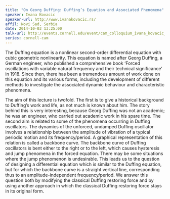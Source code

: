 ```yaml
---
title: "On Georg Duffing: Duffing’s Equation and Associated Phenomena"
speaker: Ivana Kovacic 
speaker-url: http://www.ivanakovacic.rs/
affil: Novi Sad, Serbia
date: 2014-10-03 13:25:00
talk-url: http://events.cornell.edu/event/cam_colloquium_ivana_kovacic_novi_sad_serbia_-_on_georg_duffing_duffings_equation_and_associated_phenomena
series: cornell-cam
---
```


The Duffing equation is a nonlinear second-order differential equation with
cubic geometric nonlinearity. This equation is named after Georg Duffing, a
German engineer, who published a comprehensive book ‘Forced oscillations with
variable natural frequency and their technical significance’ in 1918. Since
then, there has been a tremendous amount of work done on this equation and its
various forms, including the development of different methods to investigate
the associated dynamic behaviour and characteristic phenomena.

The aim of this lecture is twofold. The first is to give a historical
background to Duffing’s work and life, as not much is known about him. The
story behind this is very interesting, because Georg Duffing was not an
academic; he was an engineer, who carried out academic work in his spare time.
The second aim is related to some of the phenomena occurring in Duffing
oscillators. The dynamics of the unforced, undamped Duffing oscillator involves
a relationship between the amplitude of vibration of a typical periodic motion
and its frequency/period. A graphical representation of this relation is called
a backbone curve. The backbone curve of Duffing oscillators is bent either to
the right or to the left, which causes hysteresis and jump phenomena in the
forced equation. There may be some situations where the jump phenomenon is
undesirable. This leads us to the question of designing a differential equation
which is similar to the Duffing equation, but for which the backbone curve is a
straight vertical line, corresponding thus to an amplitude-independent
frequency/period. We answer this question both by modifying the classical
Duffing restoring force and by using another approach in which the classical
Duffing restoring force stays in its original form.

